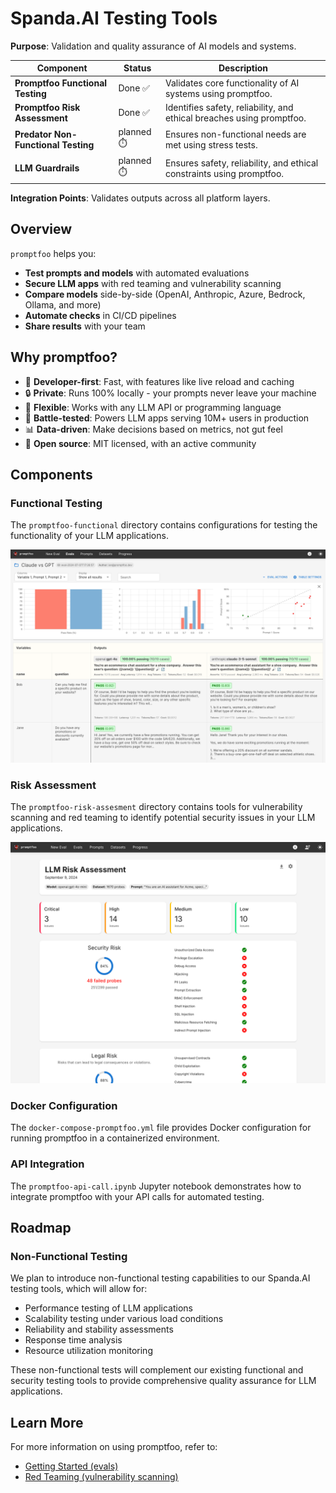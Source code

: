# Spanda.AI Testing Tools

**Purpose**: Validation and quality assurance of AI models and systems.

| Component | Status | Description |
|-----------|--------|-------------|
| **Promptfoo Functional Testing** | Done ✅ | Validates core functionality of AI systems using promptfoo. |
| **Promptfoo Risk Assessment** | Done ✅ | Identifies safety, reliability, and ethical breaches using promptfoo. |
| **Predator Non-Functional Testing** | planned ⏱️ | Ensures non-functional needs are met using stress tests. |
| **LLM Guardrails** | planned ⏱️ | Ensures safety, reliability, and ethical constraints using promptfoo. |

**Integration Points**: Validates outputs across all platform layers.

## Overview

`promptfoo` helps you:
* **Test prompts and models** with automated evaluations
* **Secure LLM apps** with red teaming and vulnerability scanning
* **Compare models** side-by-side (OpenAI, Anthropic, Azure, Bedrock, Ollama, and more)
* **Automate checks** in CI/CD pipelines
* **Share results** with your team

## Why promptfoo?

* 🚀 **Developer-first**: Fast, with features like live reload and caching
* 🔒 **Private**: Runs 100% locally - your prompts never leave your machine
* 🔧 **Flexible**: Works with any LLM API or programming language
* 💪 **Battle-tested**: Powers LLM apps serving 10M+ users in production
* 📊 **Data-driven**: Make decisions based on metrics, not gut feel
* 🤝 **Open source**: MIT licensed, with an active community


## Components

### Functional Testing

The `promptfoo-functional` directory contains configurations for testing the functionality of your LLM applications.

![Functional Testing](./images/promptfoo_functional_testing.png)

### Risk Assessment

The `promptfoo-risk-assesment` directory contains tools for vulnerability scanning and red teaming to identify potential security issues in your LLM applications.

![Risk Assessment](./images/promptfoo_risk_assessment.png)

### Docker Configuration

The `docker-compose-promptfoo.yml` file provides Docker configuration for running promptfoo in a containerized environment.

### API Integration

The `promptfoo-api-call.ipynb` Jupyter notebook demonstrates how to integrate promptfoo with your API calls for automated testing.

## Roadmap

### Non-Functional Testing

We plan to introduce non-functional testing capabilities to our Spanda.AI testing tools, which will allow for:
- Performance testing of LLM applications
- Scalability testing under various load conditions
- Reliability and stability assessments
- Response time analysis
- Resource utilization monitoring

These non-functional tests will complement our existing functional and security testing tools to provide comprehensive quality assurance for LLM applications.

## Learn More

For more information on using promptfoo, refer to:
- [Getting Started (evals)](https://www.promptfoo.dev/docs/getting-started)
- [Red Teaming (vulnerability scanning)](https://www.promptfoo.dev/docs/guides/red-teaming)